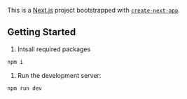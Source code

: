This is a [Next.js](https://nextjs.org/) project bootstrapped with [`create-next-app`](https://github.com/vercel/next.js/tree/canary/packages/create-next-app).

## Getting Started

1. Intsall required packages

```bash
npm i
```

1. Run the development server:

```bash
npm run dev
```
